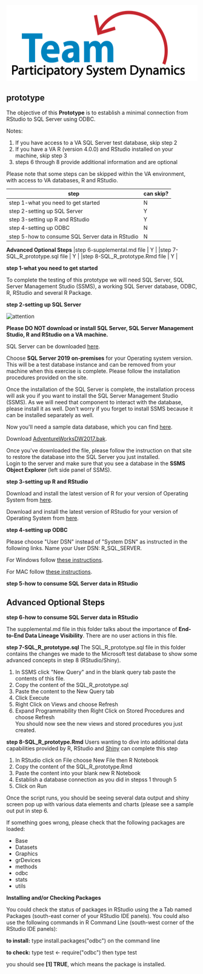 <img src = "https://github.com/lzim/teampsd/blob/teampsd_style/teampsd_logo/team_psd_logo_sm.png"
     height = "200" width = "600"> 
     
## prototype

The objective of this **Prototype** is to establish a minimal connection from RStudio to SQL Server using ODBC.

Notes:

1. If you have access to a VA SQL Server test database, skip step 2
2. If you have a VA R (version 4.0.0) and RStudio installed on your machine, skip step 3
3. steps 6 through 8 provide additional information and are optional
  
Please note that some steps can be skipped within the VA environment, with access to VA databases, R and RStudio.  

| step | can skip? |
|--|--|
|step 1-what you need to get started| N |
|step 2-setting up SQL Server| Y |
|step 3-setting up R and RStudio| Y |
|step 4-setting up ODBC  | N |
|step 5-how to consume SQL Server data in RStudio | N |
**Advanced Optional Steps**
|step 6-supplemental.md file  | Y |
|step 7-SQL_R_prototype.sql file  | Y |
|step 8-SQL_R_prototype.Rmd file | Y |

**step 1-what you need to get started**

To complete the testing of this prototype we will need SQL Server, SQL Server Management Studio (SSMS), a working SQL Server database, ODBC, R, RStudio and several R Package.  

**step 2-setting up SQL Server**

![attention](https://user-images.githubusercontent.com/39805164/82708362-e86d5a80-9c32-11ea-8361-9b78d9ddeaf8.png)

**Please DO NOT download or install SQL Server, SQL Server Management Studio, R and RStudio on a VA machine.** 

SQL Server can be downloaded [here](https://www.microsoft.com/en-us/sql-server/sql-server-downloads). 

Choose **SQL Server 2019 on-premises** for your Operating system version. This will be a test database instance and can be removed from your machine when this exercise is complete. Please follow the installation procedures provided on the site. 

Once the installation of the SQL Server is complete, the installation process will ask you if you want to install the SQL Server Management Studio (SSMS). As we will need that component to interact with the database, please install it as well. Don't worry if you forget to install SSMS because it can be installed separately as well. 

Now you'll need a sample data database, which you can find [here](https://docs.microsoft.com/en-us/sql/samples/adventureworks-install-configure?view=sql-server-ver15).

Download [AdventureWorksDW2017.bak](https://github.com/Microsoft/sql-server-samples/releases/download/adventureworks/AdventureWorksDW2017.bak).

Once you've downloaded the file, please follow the instruction on that site to restore the database into the SQL Server you just installed.  
Login to the server and make sure that you see a database in the 
**SSMS Object Explorer** (left side panel of SSMS).

**step 3-setting up R and RStudio**  

Download and install the latest version of R for your version of Operating System from [here](https://www.r-project.org/).  

Download and install the latest version of RStudio for your version of Operating System from [here](https://rstudio.com/).  

**step 4-setting up ODBC**

Please choose "User DSN" instead of "System DSN" as instructed in the following links. Name your User DSN: R_SQL_SERVER. 

For Windows follow [these instructions](https://www.firehousesoftware.com/webhelp/FHCADMonitor/Content/InstallationGuide/03_Create64-bitODBCDataSource.htm).

For MAC follow [these instructions](http://dcx.sap.com/1200/en/dbadmin/connect-s-3731160.html). 

**step 5-how to consume SQL Server data in RStudio**


## Advanced Optional Steps

**step 6-how to consume SQL Server data in RStudio**

The supplemental.md file in this folder talks about the importance of **End-to-End Data Lineage Visibility**. There are no user actions in this file.

**step 7-SQL_R_prototype.sql** 
The SQL_R_prototype.sql file in this folder contains the changes we made to the Microsoft test database to show some advanced concepts in step 8 (RStudio/Shiny). 

 1. In SSMS click "New Query" and in the blank query tab paste the contents of this file. 
 2. Copy the content of the SQL_R_prototype.sql
 3. Paste the content to the New Query tab
 4. Click Execute
 5. Right Click on Views and choose Refresh
 6. Expand Programmability then Right Click on Stored Procedures and choose Refresh  
You should now see the new views and stored procedures you just created.

**step 8-SQL_R_prototype.Rmd** 
Users wanting to dive into additional data capabilities provided by R, RStudio and [Shiny](https://shiny.rstudio.com/)  can complete this step
1. In RStudio click on File choose New File then R Notebook 
 2. Copy the content of the SQL_R_prototype.Rmd
 3. Paste the content into your blank new R Notebook
 4. Establish a database connection as you did in stepss 1 through 5
 5. Click on Run 

Once the script runs, you should be seeing several data output and shiny screen pop up with various data elements and charts (please see a sample out put in step 6. 

If something goes wrong, please check that the following packages are loaded:

 - Base
 - Datasets 
 - Graphics 
 - grDevices 
 - methods 
 - odbc 
 - stats 
 - utils
 
 **Installing and/or Checking Packages** 
 
 You could check the status of packages in RStudio using the a Tab named Packages (south-east corner of your RStudio IDE panels). You could also use the following commands in R Command Line (south-west corner of the RStudio IDE panels): 
 
**to install:** 
type install.packages("odbc") on the command line

**to check:** 
type test <- require("odbc")
then type test

you should see **[1] TRUE**, which means the package is installed.
